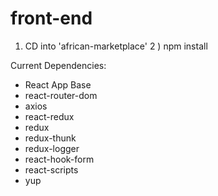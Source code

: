 # front-end

1) CD into 'african-marketplace'
2 ) npm install

Current Dependencies:
- React App Base
- react-router-dom
- axios
- react-redux
- redux
- redux-thunk
- redux-logger
- react-hook-form
- react-scripts
- yup

